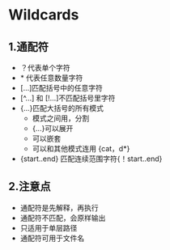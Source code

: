 
# Wildcards

## 1.通配符

- ？代表单个字符
- \* 代表任意数量字符
- [...]匹配括号中的任意字符
- [^...] 和 [!...]不匹配括号里字符
- {...}匹配大括号的所有模式
  - 模式之间用，分割
  - {...}可以展开
  - 可以嵌套
  - 可以和其他模式连用 {cat，d*}
- {start..end} 匹配连续范围字符{！start..end}

## 2.注意点

- 通配符是先解释，再执行
- 通配符不匹配，会原样输出
- 只适用于单层路径
- 通配符可用于文件名